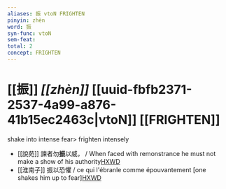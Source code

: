 ```yaml
---
aliases: 振 vtoN FRIGHTEN
pinyin: zhèn
word: 振
syn-func: vtoN
sem-feat: 
total: 2
concept: FRIGHTEN 
---
```

# [[振]] *[[zhèn]]*  [[uuid-fbfb2371-2537-4a99-a876-41b15ec2463c|vtoN]] [[FRIGHTEN]]
shake into intense fear> frighten intensely
 - [[說苑]] 諫者勿**振**以威， / When faced with remonstrance he must not make a show of his authority[HXWD](https://hxwd.org/textview.html?location=CH1a0907_CHANT_001-3a.10)
 - [[淮南子]] 振以恐懼 / ce qui l'ébranle comme épouvantement [one shakes him up to fear][HXWD](https://hxwd.org/textview.html?location=KR3j0010_tls_013-27a.56)